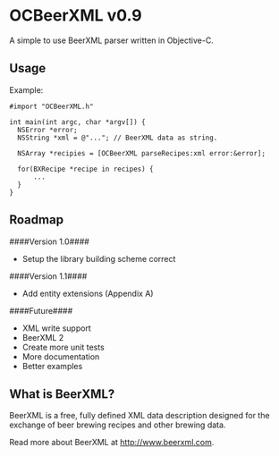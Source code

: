 OCBeerXML v0.9
=========

A simple to use BeerXML parser written in Objective-C.

Usage
--
Example:
```objc
#import "OCBeerXML.h"

int main(int argc, char *argv[]) {
  NSError *error;
  NSString *xml = @"..."; // BeerXML data as string.

  NSArray *recipies = [OCBeerXML parseRecipes:xml error:&error];

  for(BXRecipe *recipe in recipes) {
      ...
  }
}
```


Roadmap
--
####Version 1.0####
- Setup the library building scheme correct

####Version 1.1####
- Add entity extensions (Appendix A)

####Future####
- XML write support
- BeerXML 2
- Create more unit tests
- More documentation
- Better examples


What is BeerXML?
--
BeerXML is a free, fully defined XML data description designed for the exchange of beer brewing recipes and other brewing data.

Read more about BeerXML at http://www.beerxml.com.
